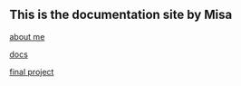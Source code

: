 ## This is the documentation site by Misa

[about me](/Users/hanedamisa/Documents/BHAGitHub/about_me)

[docs](/Users/hanedamisa/Documents/BHAGitHub/docs)

[final project](/Users/hanedamisa/Documents/BHAGitHub/final_project)